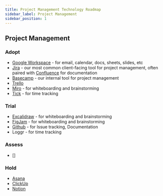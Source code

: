 ```yaml
---
title: Project Management Technology Roadmap
sidebar_label: Project Management
sidebar_position: 1
---
```


## Project Management

### Adopt

- [Google Workspace](https://workspace.google.com/) - for email, calendar, docs, sheets, slides, etc
- [Jira](https://www.atlassian.com/software/jira) - our most common client-facing tool for project management, often paired with [Confluence](https://www.atlassian.com/software/confluence) for documentation
- [Basecamp](https://basecamp.com/) - our internal tool for project management
- [Trello](https://trello.com/)
- [Miro](https://miro.com/) - for whiteboarding and brainstorming
- [Tick](https://tickspot.com) - for time tracking

### Trial

- [Excalidraw](https://excalidraw.com/) - for whiteboarding and brainstorming
- [FigJam](https://www.figma.com/figjam/) - for whiteboarding and brainstorming
- [Github](https://gitbhu.com) - for Issue tracking, Documentation
- Loggr - for time tracking

### Assess

- []

### Hold

- [Asana](https://asana.com/)
- [ClickUp](https://clickup.com/)
- [Notion](https://www.notion.so/)

